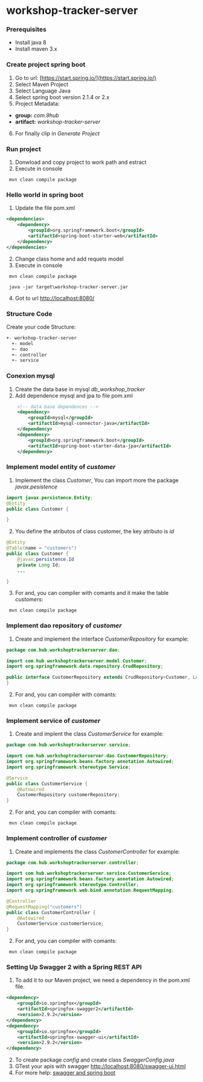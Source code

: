 # workshop-tracker-server
### Prerequisites
+ Install java 8
+ Install maven 3.x
### Create project spring boot
1. Go to  url: 
[https://start.spring.io/](https://start.spring.io/)
2. Select Maven Project
3. Select Language Java
4. Select spring boot version 2.1.4 or 2.x
5. Project Metadata: 
+ **group:** *com.9hub*
+ **artifact:** *workshop-tracker-server*
6. For finally clip in *Generate Project*

### Run project
1. Donwload  and copy project to  work path and estract
2. Execute in console
```shell
 mvn clean compile package
```
### Hello world in spring boot
1. Update the file  pom.xml
```xml
<dependencies>
    <dependency>
        <groupId>org.springframework.boot</groupId>
        <artifactId>spring-boot-starter-web</artifactId>
    </dependency>
</dependencies>
```
2. Change class home and add requets model
3. Execute in console
```shell
 mvn clean compile package

 java -jar target\workshop-tracker-server.jar
```
4. Got to url 
[http://localhost:8080/](http://localhost:8080/)
### Structure Code
Create your code Structure:
```txt
+- workshop-tracker-server
  +- model
  +- dao
  +- controller
  +- service
```
### Conexion mysql
1. Create the data base in mysql *db_workshop_tracker*
2. Add dependence mysql and jpa to file pom.xml
```xml
    <!-- data base dependences -->
    <dependency>
        <groupId>mysql</groupId>
        <artifactId>mysql-connector-java</artifactId>
    </dependency>
    <dependency>
        <groupId>org.springframework.boot</groupId>
        <artifactId>spring-boot-starter-data-jpa</artifactId>
    </dependency> 
```
### Implement model entity of *customer*
1. Implement the class *Customer*, You can import more the package *javax.pesistence*
```java
import javax.persistence.Entity;
@Entity
public class Customer {

}
```
2. You define the atributos of class customer,  the key atributo  is *id*
```java
@Entity
@Table(name = "customers")
public class Customer {
    @javax.persistence.Id
    private Long Id;
    ...

}
```
3. For and, you can compiler with comants and it make the table *customers*:
```shell
 mvn clean compile package
```
### Implement dao repository of *customer*
1. Create and implement the interface *CustomerRepository* for example:
```java
package com.hub.workshoptrackerserver.dao;

import com.hub.workshoptrackerserver.model.Customer;
import org.springframework.data.repository.CrudRepository;

public interface CustomerRepository extends CrudRepository<Customer, Long> {
}
```
2. For and, you can compiler with comants:
```shell
 mvn clean compile package
```

### Implement service of *customer*
1. Create and implent the class *CustomerService* for example:
```java
package com.hub.workshoptrackerserver.service;

import com.hub.workshoptrackerserver.dao.CustomerRepository;
import org.springframework.beans.factory.annotation.Autowired;
import org.springframework.stereotype.Service;

@Service
public class CustomerService {
    @Autowired
    CustomerRepository customerRepository;
}
```
2. For and, you can compiler with comants:
```shell
 mvn clean compile package
```
### Implement controller of *customer*
1. Create and implements the class *CustomerController* for example:
```java
package com.hub.workshoptrackerserver.controller;

import com.hub.workshoptrackerserver.service.CustomerService;
import org.springframework.beans.factory.annotation.Autowired;
import org.springframework.stereotype.Controller;
import org.springframework.web.bind.annotation.RequestMapping;

@Controller
@RequestMapping("customers")
public class CustomerController {
    @Autowired
    CustomerService customerService;
}
```
2. For and, you can compiler with comants:
```shell
 mvn clean compile package
```
### Setting Up Swagger 2 with a Spring REST API
1. To add it to our Maven project, we need a dependency in the pom.xml file.
```xml
<dependency>
    <groupId>io.springfox</groupId>
    <artifactId>springfox-swagger2</artifactId>
    <version>2.9.2</version>
</dependency>
<dependency>
    <groupId>io.springfox</groupId>
    <artifactId>springfox-swagger-ui</artifactId>
    <version>2.9.2</version>
</dependency>
```
2. To create package *config* and create class *SwaggerConfig.java*
3. GTest your apis with swagger
[http://localhost:8080/swagger-ui.html](http://localhost:8080/swagger-ui.html)
4. For more help:
[swagger and spring boot](https://www.baeldung.com/swagger-2-documentation-for-spring-rest-api)


